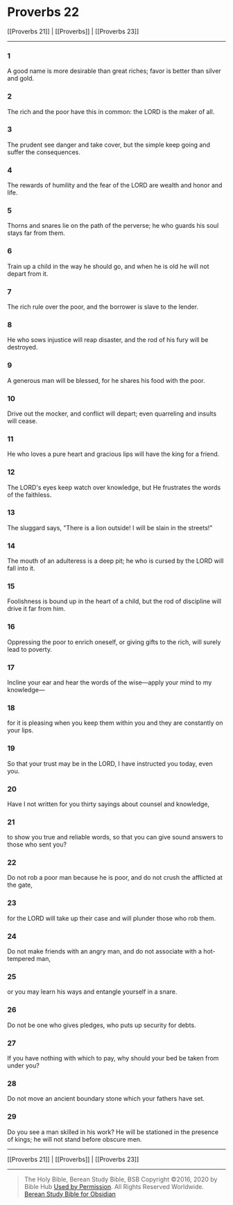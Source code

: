 # Proverbs 22

[[Proverbs 21]] | [[Proverbs]] | [[Proverbs 23]]

---

### 1
A good name is more desirable than great riches; favor is better than silver and gold.

### 2
The rich and the poor have this in common: the LORD is the maker of all.

### 3
The prudent see danger and take cover, but the simple keep going and suffer the consequences.

### 4
The rewards of humility and the fear of the LORD are wealth and honor and life.

### 5
Thorns and snares lie on the path of the perverse; he who guards his soul stays far from them.

### 6
Train up a child in the way he should go, and when he is old he will not depart from it.

### 7
The rich rule over the poor, and the borrower is slave to the lender.

### 8
He who sows injustice will reap disaster, and the rod of his fury will be destroyed.

### 9
A generous man will be blessed, for he shares his food with the poor.

### 10
Drive out the mocker, and conflict will depart; even quarreling and insults will cease.

### 11
He who loves a pure heart and gracious lips will have the king for a friend.

### 12
The LORD's eyes keep watch over knowledge, but He frustrates the words of the faithless.

### 13
The sluggard says, "There is a lion outside! I will be slain in the streets!"

### 14
The mouth of an adulteress is a deep pit; he who is cursed by the LORD will fall into it.

### 15
Foolishness is bound up in the heart of a child, but the rod of discipline will drive it far from him.

### 16
Oppressing the poor to enrich oneself, or giving gifts to the rich, will surely lead to poverty.

### 17
Incline your ear and hear the words of the wise—apply your mind to my knowledge—

### 18
for it is pleasing when you keep them within you and they are constantly on your lips.

### 19
So that your trust may be in the LORD, I have instructed you today, even you.

### 20
Have I not written for you thirty sayings about counsel and knowledge,

### 21
to show you true and reliable words, so that you can give sound answers to those who sent you?

### 22
Do not rob a poor man because he is poor, and do not crush the afflicted at the gate,

### 23
for the LORD will take up their case and will plunder those who rob them.

### 24
Do not make friends with an angry man, and do not associate with a hot-tempered man,

### 25
or you may learn his ways and entangle yourself in a snare.

### 26
Do not be one who gives pledges, who puts up security for debts.

### 27
If you have nothing with which to pay, why should your bed be taken from under you?

### 28
Do not move an ancient boundary stone which your fathers have set.

### 29
Do you see a man skilled in his work? He will be stationed in the presence of kings; he will not stand before obscure men.

---

[[Proverbs 21]] | [[Proverbs]] | [[Proverbs 23]]

---

> The Holy Bible, Berean Study Bible, BSB
> Copyright &copy;2016, 2020 by Bible Hub
> [Used by Permission](https://berean.bible/terms.htm). All Rights Reserved Worldwide.
> [Berean Study Bible for Obsidian](https://github.com/gapmiss/berean-study-bible-for-obsidian)</small>

